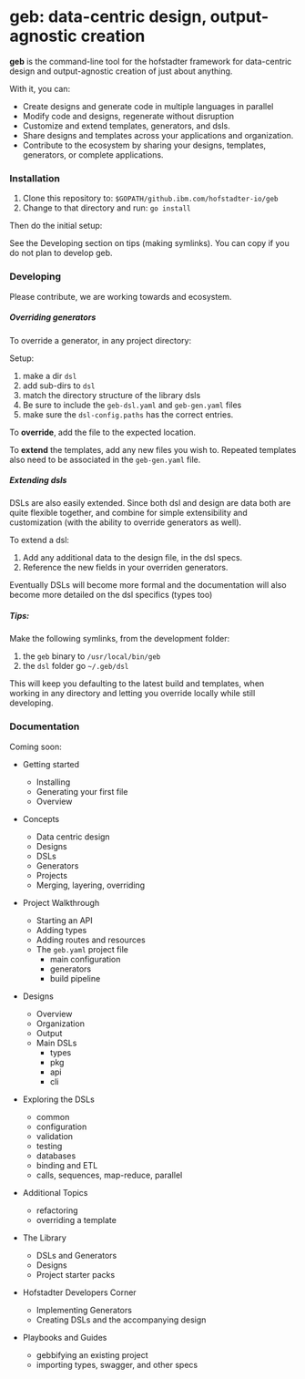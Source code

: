 # geb: data-centric design, output-agnostic creation

__geb__ is the command-line tool for the hofstadter
framework for data-centric design and output-agnostic creation
of just about anything.

With it, you can:

- Create designs and generate code in multiple languages in parallel
- Modify code and designs, regenerate without disruption
- Customize and extend templates, generators, and dsls.
- Share designs and templates across your applications and organization.
- Contribute to the ecosystem by sharing your designs, templates, generators, or complete applications.

### Installation

1. Clone this repository to: `$GOPATH/github.ibm.com/hofstadter-io/geb`
2. Change to that directory and run: `go install`

Then do the initial setup:

See the Developing section on tips (making symlinks).
You can copy if you do not plan to develop geb.



### Developing

Please contribute, we are working towards and ecosystem.


##### Overriding generators

To override a generator, in any project directory:

Setup:

1. make a dir `dsl`
1. add sub-dirs to `dsl`
  1. match the directory structure of the library dsls
  1. Be sure to include the `geb-dsl.yaml` and `geb-gen.yaml` files
1. make sure the `dsl-config.paths` has the correct entries.

To __override__, add the file
to the expected location.

To __extend__ the templates,
add any new files you wish to.
Repeated templates also need
to be associated in the `geb-gen.yaml` file.

##### Extending dsls

DSLs are also easily extended.
Since both dsl and design are data
both are quite flexible together,
and combine for simple extensibility
and customization
(with the ability to override generators as well).

To extend a dsl:

1. Add any additional data to the design file, in the dsl specs.
1. Reference the new fields in your overriden generators.

Eventually DSLs will become more formal
and the documentation will also
become more detailed on the
dsl specifics (types too)
 



##### Tips:

Make the following symlinks,
from the development folder:

1. the `geb` binary to `/usr/local/bin/geb`
1. the `dsl` folder go `~/.geb/dsl`

This will keep you defaulting to
the latest build and templates,
when working in any directory
and letting you override
locally while still developing.



### Documentation

Coming soon:

- Getting started
  - Installing
  - Generating your first file
  - Overview

- Concepts
  - Data centric design
  - Designs
  - DSLs
  - Generators
  - Projects
  - Merging, layering, overriding

- Project Walkthrough
  - Starting an API
  - Adding types
  - Adding routes and resources
  - The `geb.yaml` project file
    - main configuration
    - generators
    - build pipeline 

- Designs
  - Overview
  - Organization
  - Output
  - Main DSLs
    - types
    - pkg
    - api
    - cli

- Exploring the DSLs
  - common
  - configuration
  - validation
  - testing
  - databases
  - binding and ETL
  - calls, sequences, map-reduce, parallel

- Additional Topics
  - refactoring
  - overriding a template
    
- The Library
  - DSLs and Generators
  - Designs
  - Project starter packs

- Hofstadter Developers Corner
  - Implementing Generators
  - Creating DSLs and the accompanying design

- Playbooks and Guides
  - gebbifying an existing project
  - importing types, swagger, and other specs


